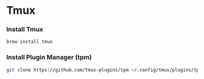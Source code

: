 # Tmux

### Install Tmux

```bash
brew install tmux
```

### Install Plugin Manager (tpm)
```bash
git clone https://github.com/tmux-plugins/tpm ~/.config/tmux/plugins/tpm
```
